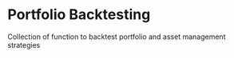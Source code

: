 # Portfolio Backtesting
Collection of function to backtest portfolio and asset management strategies
